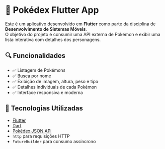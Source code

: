 # 📱 Pokédex Flutter App

Este é um aplicativo desenvolvido em **Flutter** como parte da disciplina de **Desenvolvimento de Sistemas Móveis**.  
O objetivo do projeto é consumir uma API externa de Pokémon e exibir uma lista interativa com detalhes dos personagens.

## 🔍 Funcionalidades

- ✅ Listagem de Pokémons
- ✅ Busca por nome
- ✅ Exibição de imagem, altura, peso e tipo
- ✅ Detalhes individuais de cada Pokémon
- ✅ Interface responsiva e moderna

## 🧪 Tecnologias Utilizadas

- [Flutter](https://flutter.dev/)
- [Dart](https://dart.dev/)
- [Pokédex JSON API](https://raw.githubusercontent.com/Biuni/PokemonGO-Pokedex/master/pokedex.json)
- `http` para requisições HTTP
- `FutureBuilder` para consumo assíncrono
